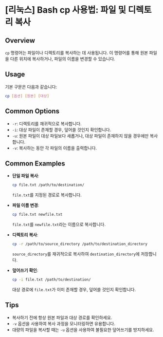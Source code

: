 # [리눅스] Bash cp 사용법: 파일 및 디렉토리 복사

## Overview
`cp` 명령어는 파일이나 디렉토리를 복사하는 데 사용됩니다. 이 명령어를 통해 원본 파일을 다른 위치에 복사하거나, 파일의 이름을 변경할 수 있습니다.

## Usage
기본 구문은 다음과 같습니다:
```bash
cp [옵션] [원본] [대상]
```

## Common Options
- `-r`: 디렉토리를 재귀적으로 복사합니다.
- `-i`: 대상 파일이 존재할 경우, 덮어쓸 것인지 확인합니다.
- `-u`: 원본 파일이 대상 파일보다 새롭거나, 대상 파일이 존재하지 않을 경우에만 복사합니다.
- `-v`: 복사하는 동안 각 파일의 이름을 출력합니다.

## Common Examples
- **단일 파일 복사**:
  ```bash
  cp file.txt /path/to/destination/
  ```
  `file.txt`를 지정된 경로로 복사합니다.

- **파일 이름 변경**:
  ```bash
  cp file.txt newfile.txt
  ```
  `file.txt`를 `newfile.txt`라는 이름으로 복사합니다.

- **디렉토리 복사**:
  ```bash
  cp -r /path/to/source_directory /path/to/destination_directory
  ```
  `source_directory`를 재귀적으로 복사하여 `destination_directory`에 저장합니다.

- **덮어쓰기 확인**:
  ```bash
  cp -i file.txt /path/to/destination/
  ```
  대상 경로에 `file.txt`가 이미 존재할 경우, 덮어쓸 것인지 확인합니다.

## Tips
- 복사하기 전에 항상 원본 파일과 대상 경로를 확인하세요.
- `-v` 옵션을 사용하여 복사 과정을 모니터링하면 유용합니다.
- 대량의 파일을 복사할 때는 `-u` 옵션을 사용하여 불필요한 덮어쓰기를 방지하세요.